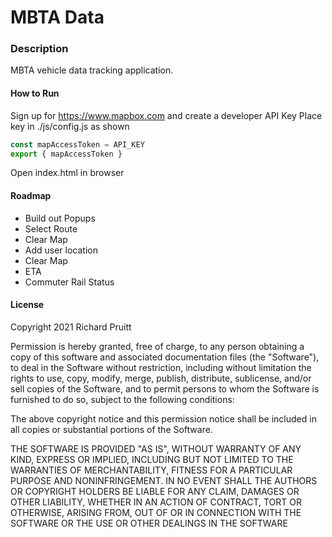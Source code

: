 # MBTA Data

### Description
MBTA vehicle data tracking application.

#### How to Run
Sign up for https://www.mapbox.com and create a developer API Key
Place key in ./js/config.js as shown
```javascript
const mapAccessToken = API_KEY
export { mapAccessToken }
```
Open index.html in browser

#### Roadmap
- Build out Popups
- Select Route
- Clear Map
- Add user location
- Clear Map
- ETA
- Commuter Rail Status

#### License
Copyright 2021 Richard Pruitt

Permission is hereby granted, free of charge, to any person obtaining a copy of this software and associated documentation files (the "Software"), to deal in the Software without restriction, including without limitation the rights to use, copy, modify, merge, publish, distribute, sublicense, and/or sell copies of the Software, and to permit persons to whom the Software is furnished to do so, subject to the following conditions:

The above copyright notice and this permission notice shall be included in all copies or substantial portions of the Software.

THE SOFTWARE IS PROVIDED "AS IS", WITHOUT WARRANTY OF ANY KIND, EXPRESS OR IMPLIED, INCLUDING BUT NOT LIMITED TO THE WARRANTIES OF MERCHANTABILITY, FITNESS FOR A PARTICULAR PURPOSE AND NONINFRINGEMENT. IN NO EVENT SHALL THE AUTHORS OR COPYRIGHT HOLDERS BE LIABLE FOR ANY CLAIM, DAMAGES OR OTHER LIABILITY, WHETHER IN AN ACTION OF CONTRACT, TORT OR OTHERWISE, ARISING FROM, OUT OF OR IN CONNECTION WITH THE SOFTWARE OR THE USE OR OTHER DEALINGS IN THE SOFTWARE